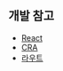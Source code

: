 ## 개발 참고

- [React](https://ko.reactjs.org/docs/getting-started.html)
- [CRA](https://create-react-app.dev/)
- [라우트](https://reacttraining.com/react-router/web/guides/quick-start)
